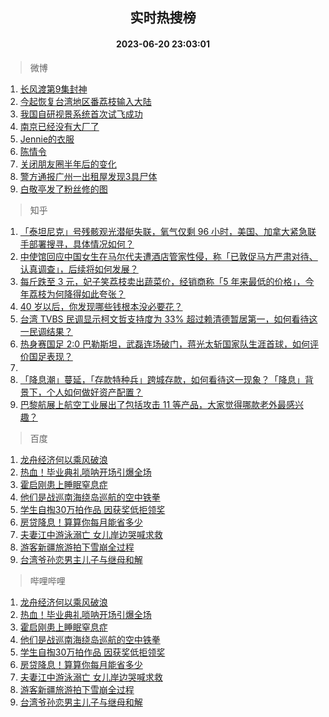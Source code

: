 <div align="center"><h2>实时热搜榜</h2><h4>2023-06-20 23:03:01</h4></div>

> 微博  

1. [长风渡第9集封神](https://s.weibo.com/weibo?q=%23%E9%95%BF%E9%A3%8E%E6%B8%A1%E7%AC%AC9%E9%9B%86%E5%B0%81%E7%A5%9E%23&t=31&band_rank=1&Refer=top)<br />
2. [今起恢复台湾地区番荔枝输入大陆](https://s.weibo.com/weibo?q=%23%E4%BB%8A%E8%B5%B7%E6%81%A2%E5%A4%8D%E5%8F%B0%E6%B9%BE%E5%9C%B0%E5%8C%BA%E7%95%AA%E8%8D%94%E6%9E%9D%E8%BE%93%E5%85%A5%E5%A4%A7%E9%99%86%23&t=31&band_rank=2&Refer=top)<br />
3. [我国自研视景系统首次试飞成功](https://s.weibo.com/weibo?q=%23%E6%88%91%E5%9B%BD%E8%87%AA%E7%A0%94%E8%A7%86%E6%99%AF%E7%B3%BB%E7%BB%9F%E9%A6%96%E6%AC%A1%E8%AF%95%E9%A3%9E%E6%88%90%E5%8A%9F%23&t=31&band_rank=3&Refer=top)<br />
4. [南京已经没有大厂了](https://s.weibo.com/weibo?q=%E5%8D%97%E4%BA%AC%E5%B7%B2%E7%BB%8F%E6%B2%A1%E6%9C%89%E5%A4%A7%E5%8E%82%E4%BA%86&t=31&band_rank=4&Refer=top)<br />
5. [Jennie的衣服](https://s.weibo.com/weibo?q=%23Jennie%E7%9A%84%E8%A1%A3%E6%9C%8D%23&t=31&band_rank=5&Refer=top)<br />
6. [陈情令](https://s.weibo.com/weibo?q=%E9%99%88%E6%83%85%E4%BB%A4&t=31&band_rank=6&Refer=top)<br />
7. [关闭朋友圈半年后的变化](https://s.weibo.com/weibo?q=%23%E5%85%B3%E9%97%AD%E6%9C%8B%E5%8F%8B%E5%9C%88%E5%8D%8A%E5%B9%B4%E5%90%8E%E7%9A%84%E5%8F%98%E5%8C%96%23&t=31&band_rank=7&Refer=top)<br />
8. [警方通报广州一出租屋发现3具尸体](https://s.weibo.com/weibo?q=%23%E8%AD%A6%E6%96%B9%E9%80%9A%E6%8A%A5%E5%B9%BF%E5%B7%9E%E4%B8%80%E5%87%BA%E7%A7%9F%E5%B1%8B%E5%8F%91%E7%8E%B03%E5%85%B7%E5%B0%B8%E4%BD%93%23&t=31&band_rank=8&Refer=top)<br />
9. [白敬亭发了粉丝修的图](https://s.weibo.com/weibo?q=%23%E7%99%BD%E6%95%AC%E4%BA%AD%E5%8F%91%E4%BA%86%E7%B2%89%E4%B8%9D%E4%BF%AE%E7%9A%84%E5%9B%BE%23&t=31&band_rank=9&Refer=top)<br />

> 知乎  

1. [「泰坦尼克」号残骸观光潜艇失联，氧气仅剩 96 小时，美国、加拿大紧急联手部署搜寻，具体情况如何？](https://www.zhihu.com/question/607595452)<br />
2. [中使馆回应中国女生在马尔代夫遭酒店管家性侵，称「已敦促马方严肃对待、认真调查」，后续将如何发展？](https://www.zhihu.com/question/607596882)<br />
3. [每斤跌至 3 元，妃子笑荔枝卖出蔬菜价，经销商称「5 年来最低的价格」，今年荔枝为何降得如此夸张？](https://www.zhihu.com/question/607612022)<br />
4. [40 岁以后，你发现哪些钱根本没必要花？](https://www.zhihu.com/question/593808844)<br />
5. [台湾 TVBS 民调显示柯文哲支持度为 33% 超过赖清德暂居第一，如何看待这一民调结果？](https://www.zhihu.com/question/607639573)<br />
6. [热身赛国足 2:0 巴勒斯坦，武磊连场破门，蒋光太斩国家队生涯首球，如何评价国足表现？](https://www.zhihu.com/question/607667110)<br />
7. []()<br />
8. [「降息潮」蔓延，「存款特种兵」跨城存款，如何看待这一现象？「降息」背景下，个人如何做好资产配置？](https://www.zhihu.com/question/607416679)<br />
9. [巴黎航展上航空工业展出了包括攻击 11 等产品，大家觉得哪款老外最感兴趣？](https://www.zhihu.com/question/607454075)<br />

> 百度  

1. [龙舟经济何以乘风破浪](https://www.baidu.com/s?wd=%E9%BE%99%E8%88%9F%E7%BB%8F%E6%B5%8E%E4%BD%95%E4%BB%A5%E4%B9%98%E9%A3%8E%E7%A0%B4%E6%B5%AA&sa=fyb_news&rsv_dl=fyb_news)<br />
2. [热血！毕业典礼唢呐开场引爆全场](https://www.baidu.com/s?wd=%E7%83%AD%E8%A1%80%EF%BC%81%E6%AF%95%E4%B8%9A%E5%85%B8%E7%A4%BC%E5%94%A2%E5%91%90%E5%BC%80%E5%9C%BA%E5%BC%95%E7%88%86%E5%85%A8%E5%9C%BA&sa=fyb_news&rsv_dl=fyb_news)<br />
3. [霍启刚患上睡眠窒息症](https://www.baidu.com/s?wd=%E9%9C%8D%E5%90%AF%E5%88%9A%E6%82%A3%E4%B8%8A%E7%9D%A1%E7%9C%A0%E7%AA%92%E6%81%AF%E7%97%87&sa=fyb_news&rsv_dl=fyb_news)<br />
4. [他们是战巡南海绕岛巡航的空中铁拳](https://www.baidu.com/s?wd=%E4%BB%96%E4%BB%AC%E6%98%AF%E6%88%98%E5%B7%A1%E5%8D%97%E6%B5%B7%E7%BB%95%E5%B2%9B%E5%B7%A1%E8%88%AA%E7%9A%84%E7%A9%BA%E4%B8%AD%E9%93%81%E6%8B%B3&sa=fyb_news&rsv_dl=fyb_news)<br />
5. [学生自掏30万拍作品 因获奖低拒领奖](https://www.baidu.com/s?wd=%E5%AD%A6%E7%94%9F%E8%87%AA%E6%8E%8F30%E4%B8%87%E6%8B%8D%E4%BD%9C%E5%93%81+%E5%9B%A0%E8%8E%B7%E5%A5%96%E4%BD%8E%E6%8B%92%E9%A2%86%E5%A5%96&sa=fyb_news&rsv_dl=fyb_news)<br />
6. [房贷降息！算算你每月能省多少](https://www.baidu.com/s?wd=%E6%88%BF%E8%B4%B7%E9%99%8D%E6%81%AF%EF%BC%81%E7%AE%97%E7%AE%97%E4%BD%A0%E6%AF%8F%E6%9C%88%E8%83%BD%E7%9C%81%E5%A4%9A%E5%B0%91&sa=fyb_news&rsv_dl=fyb_news)<br />
7. [夫妻江中游泳溺亡 女儿岸边哭喊求救](https://www.baidu.com/s?wd=%E5%A4%AB%E5%A6%BB%E6%B1%9F%E4%B8%AD%E6%B8%B8%E6%B3%B3%E6%BA%BA%E4%BA%A1+%E5%A5%B3%E5%84%BF%E5%B2%B8%E8%BE%B9%E5%93%AD%E5%96%8A%E6%B1%82%E6%95%91&sa=fyb_news&rsv_dl=fyb_news)<br />
8. [游客新疆旅游拍下雪崩全过程](https://www.baidu.com/s?wd=%E6%B8%B8%E5%AE%A2%E6%96%B0%E7%96%86%E6%97%85%E6%B8%B8%E6%8B%8D%E4%B8%8B%E9%9B%AA%E5%B4%A9%E5%85%A8%E8%BF%87%E7%A8%8B&sa=fyb_news&rsv_dl=fyb_news)<br />
9. [台湾爷孙恋男主儿子与继母和解](https://www.baidu.com/s?wd=%E5%8F%B0%E6%B9%BE%E7%88%B7%E5%AD%99%E6%81%8B%E7%94%B7%E4%B8%BB%E5%84%BF%E5%AD%90%E4%B8%8E%E7%BB%A7%E6%AF%8D%E5%92%8C%E8%A7%A3&sa=fyb_news&rsv_dl=fyb_news)<br />

> 哔哩哔哩  

1. [龙舟经济何以乘风破浪](https://www.baidu.com/s?wd=%E9%BE%99%E8%88%9F%E7%BB%8F%E6%B5%8E%E4%BD%95%E4%BB%A5%E4%B9%98%E9%A3%8E%E7%A0%B4%E6%B5%AA&sa=fyb_news&rsv_dl=fyb_news)<br />
2. [热血！毕业典礼唢呐开场引爆全场](https://www.baidu.com/s?wd=%E7%83%AD%E8%A1%80%EF%BC%81%E6%AF%95%E4%B8%9A%E5%85%B8%E7%A4%BC%E5%94%A2%E5%91%90%E5%BC%80%E5%9C%BA%E5%BC%95%E7%88%86%E5%85%A8%E5%9C%BA&sa=fyb_news&rsv_dl=fyb_news)<br />
3. [霍启刚患上睡眠窒息症](https://www.baidu.com/s?wd=%E9%9C%8D%E5%90%AF%E5%88%9A%E6%82%A3%E4%B8%8A%E7%9D%A1%E7%9C%A0%E7%AA%92%E6%81%AF%E7%97%87&sa=fyb_news&rsv_dl=fyb_news)<br />
4. [他们是战巡南海绕岛巡航的空中铁拳](https://www.baidu.com/s?wd=%E4%BB%96%E4%BB%AC%E6%98%AF%E6%88%98%E5%B7%A1%E5%8D%97%E6%B5%B7%E7%BB%95%E5%B2%9B%E5%B7%A1%E8%88%AA%E7%9A%84%E7%A9%BA%E4%B8%AD%E9%93%81%E6%8B%B3&sa=fyb_news&rsv_dl=fyb_news)<br />
5. [学生自掏30万拍作品 因获奖低拒领奖](https://www.baidu.com/s?wd=%E5%AD%A6%E7%94%9F%E8%87%AA%E6%8E%8F30%E4%B8%87%E6%8B%8D%E4%BD%9C%E5%93%81+%E5%9B%A0%E8%8E%B7%E5%A5%96%E4%BD%8E%E6%8B%92%E9%A2%86%E5%A5%96&sa=fyb_news&rsv_dl=fyb_news)<br />
6. [房贷降息！算算你每月能省多少](https://www.baidu.com/s?wd=%E6%88%BF%E8%B4%B7%E9%99%8D%E6%81%AF%EF%BC%81%E7%AE%97%E7%AE%97%E4%BD%A0%E6%AF%8F%E6%9C%88%E8%83%BD%E7%9C%81%E5%A4%9A%E5%B0%91&sa=fyb_news&rsv_dl=fyb_news)<br />
7. [夫妻江中游泳溺亡 女儿岸边哭喊求救](https://www.baidu.com/s?wd=%E5%A4%AB%E5%A6%BB%E6%B1%9F%E4%B8%AD%E6%B8%B8%E6%B3%B3%E6%BA%BA%E4%BA%A1+%E5%A5%B3%E5%84%BF%E5%B2%B8%E8%BE%B9%E5%93%AD%E5%96%8A%E6%B1%82%E6%95%91&sa=fyb_news&rsv_dl=fyb_news)<br />
8. [游客新疆旅游拍下雪崩全过程](https://www.baidu.com/s?wd=%E6%B8%B8%E5%AE%A2%E6%96%B0%E7%96%86%E6%97%85%E6%B8%B8%E6%8B%8D%E4%B8%8B%E9%9B%AA%E5%B4%A9%E5%85%A8%E8%BF%87%E7%A8%8B&sa=fyb_news&rsv_dl=fyb_news)<br />
9. [台湾爷孙恋男主儿子与继母和解](https://www.baidu.com/s?wd=%E5%8F%B0%E6%B9%BE%E7%88%B7%E5%AD%99%E6%81%8B%E7%94%B7%E4%B8%BB%E5%84%BF%E5%AD%90%E4%B8%8E%E7%BB%A7%E6%AF%8D%E5%92%8C%E8%A7%A3&sa=fyb_news&rsv_dl=fyb_news)<br />
